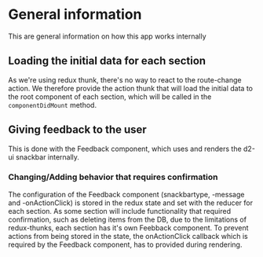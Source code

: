 # General information

This are general information on how this app works internally

## Loading the initial data for each section

As we're using redux thunk, there's no way to react to the
route-change action. We therefore provide the action thunk
that will load the initial data to the root component of each
section, which will be called in the `componentDidMount` method.

## Giving feedback to the user

This is done with the Feedback component,
which uses and renders the d2-ui snackbar internally.

### Changing/Adding behavior that requires confirmation

The configuration of the Feedback component (snackbartype, -message and -onActionClick)
is stored in the redux state and set with the reducer for each section.
As some section will include functionality that required confirmation,
such as deleting items from the DB, due to the limitations of redux-thunks,
each section has it's own Feebback component.
To prevent actions from being stored in the state, the onActionClick
callback which is required by the Feedback component, has to provided
during rendering.
